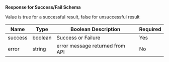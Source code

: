 **Response for Success/Fail Schema**

Value is true for a successful result, false for unsuccessful result

| Name | Type | Boolean Description| Required |
| ---- | ---- | ----------- | -------- |
| success | boolean | Success or Failure | Yes |
| error | string | error message returned from API | No |